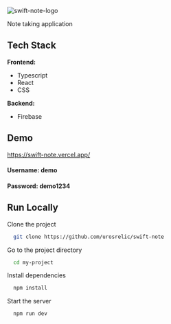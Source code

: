 ![swift-note-logo](https://github.com/urosrelic/swift-note/assets/72343856/1f33b0fb-5668-4a81-9106-0a89cdb47d62)

Note taking application

## Tech Stack

**Frontend:**

- Typescript
- React
- CSS

**Backend:**

- Firebase

## Demo

https://swift-note.vercel.app/

#### Username: demo


#### Password: demo1234

## Run Locally

Clone the project

```bash
  git clone https://github.com/urosrelic/swift-note
```

Go to the project directory

```bash
  cd my-project
```

Install dependencies

```bash
  npm install
```

Start the server

```bash
  npm run dev
```
